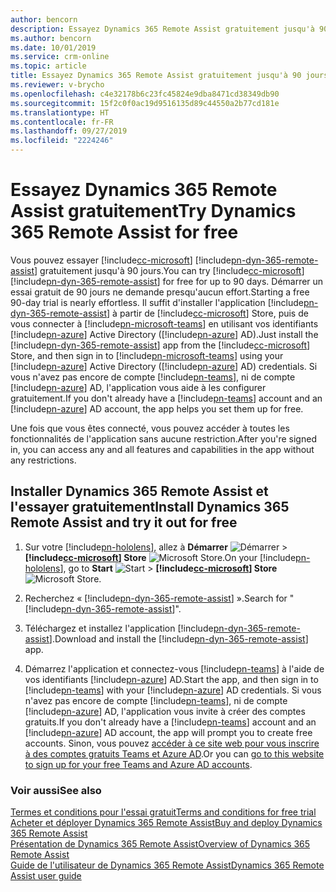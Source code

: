 ```yaml
---
author: bencorn
description: Essayez Dynamics 365 Remote Assist gratuitement jusqu'à 90 jours.
ms.author: bencorn
ms.date: 10/01/2019
ms.service: crm-online
ms.topic: article
title: Essayez Dynamics 365 Remote Assist gratuitement jusqu'à 90 jours.
ms.reviewer: v-brycho
ms.openlocfilehash: c4e32178b6c23fc45824e9dba8471cd38349db90
ms.sourcegitcommit: 15f2c0f0ac19d9516135d89c44550a2b77cd181e
ms.translationtype: HT
ms.contentlocale: fr-FR
ms.lasthandoff: 09/27/2019
ms.locfileid: "2224246"
---
```

# <a name="try-dynamics-365-remote-assist-for-free"></a><span data-ttu-id="8ef0f-103">Essayez Dynamics 365 Remote Assist gratuitement</span><span class="sxs-lookup"><span data-stu-id="8ef0f-103">Try Dynamics 365 Remote Assist for free</span></span>

<span data-ttu-id="8ef0f-104">Vous pouvez essayer [!include[cc-microsoft](../includes/cc-microsoft.md)] [!include[pn-dyn-365-remote-assist](../includes/pn-dyn-365-remote-assist.md)] gratuitement jusqu'à 90 jours.</span><span class="sxs-lookup"><span data-stu-id="8ef0f-104">You can try [!include[cc-microsoft](../includes/cc-microsoft.md)] [!include[pn-dyn-365-remote-assist](../includes/pn-dyn-365-remote-assist.md)] for free for up to 90 days.</span></span> <span data-ttu-id="8ef0f-105">Démarrer un essai gratuit de 90 jours ne demande presqu'aucun effort.</span><span class="sxs-lookup"><span data-stu-id="8ef0f-105">Starting a free 90-day trial is nearly effortless.</span></span> <span data-ttu-id="8ef0f-106">Il suffit d'installer l'application [!include[pn-dyn-365-remote-assist](../includes/pn-dyn-365-remote-assist.md)] à partir de [!include[cc-microsoft](../includes/cc-microsoft.md)] Store, puis de vous connecter à [!include[pn-microsoft-teams](../includes/pn-microsoft-teams.md)] en utilisant vos identifiants [!include[pn-azure](../includes/pn-azure.md)] Active Directory ([!include[pn-azure](../includes/pn-azure.md)] AD).</span><span class="sxs-lookup"><span data-stu-id="8ef0f-106">Just install the [!include[pn-dyn-365-remote-assist](../includes/pn-dyn-365-remote-assist.md)] app from the [!include[cc-microsoft](../includes/cc-microsoft.md)] Store, and then sign in to [!include[pn-microsoft-teams](../includes/pn-microsoft-teams.md)] using your [!include[pn-azure](../includes/pn-azure.md)] Active Directory ([!include[pn-azure](../includes/pn-azure.md)] AD) credentials.</span></span> <span data-ttu-id="8ef0f-107">Si vous n'avez pas encore de compte [!include[pn-teams](../includes/pn-teams.md)], ni de compte [!include[pn-azure](../includes/pn-azure.md)] AD, l'application vous aide à les configurer gratuitement.</span><span class="sxs-lookup"><span data-stu-id="8ef0f-107">If you don't already have a [!include[pn-teams](../includes/pn-teams.md)] account and an [!include[pn-azure](../includes/pn-azure.md)] AD account, the app helps you set them up for free.</span></span>

<span data-ttu-id="8ef0f-108">Une fois que vous êtes connecté, vous pouvez accéder à toutes les fonctionnalités de l'application sans aucune restriction.</span><span class="sxs-lookup"><span data-stu-id="8ef0f-108">After you're signed in, you can access any and all features and capabilities in the app without any restrictions.</span></span> 

## <a name="install-dynamics-365-remote-assist-and-try-it-out-for-free"></a><span data-ttu-id="8ef0f-109">Installer Dynamics 365 Remote Assist et l'essayer gratuitement</span><span class="sxs-lookup"><span data-stu-id="8ef0f-109">Install Dynamics 365 Remote Assist and try it out for free</span></span>

1. <span data-ttu-id="8ef0f-110">Sur votre [!include[pn-hololens](../includes/pn-hololens.md)], allez à **Démarrer** ![Démarrer](media/d2a2ae5e90bdd0e0642abb5458af1016.png "Démarrer") \> **[!include[cc-microsoft](../includes/cc-microsoft.md)] Store** ![Microsoft Store](media/2ac602b5a7855d312f3e7d924732acca.png "Microsoft Store").</span><span class="sxs-lookup"><span data-stu-id="8ef0f-110">On your [!include[pn-hololens](../includes/pn-hololens.md)], go to **Start** ![Start](media/d2a2ae5e90bdd0e0642abb5458af1016.png "Start") \> **[!include[cc-microsoft](../includes/cc-microsoft.md)] Store** ![Microsoft Store](media/2ac602b5a7855d312f3e7d924732acca.png "Microsoft Store").</span></span>

2. <span data-ttu-id="8ef0f-111">Recherchez « [!include[pn-dyn-365-remote-assist](../includes/pn-dyn-365-remote-assist.md)] ».</span><span class="sxs-lookup"><span data-stu-id="8ef0f-111">Search for "[!include[pn-dyn-365-remote-assist](../includes/pn-dyn-365-remote-assist.md)]".</span></span>

3. <span data-ttu-id="8ef0f-112">Téléchargez et installez l'application [!include[pn-dyn-365-remote-assist](../includes/pn-dyn-365-remote-assist.md)].</span><span class="sxs-lookup"><span data-stu-id="8ef0f-112">Download and install the [!include[pn-dyn-365-remote-assist](../includes/pn-dyn-365-remote-assist.md)] app.</span></span>

4. <span data-ttu-id="8ef0f-113">Démarrez l'application et connectez-vous [!include[pn-teams](../includes/pn-teams.md)] à l'aide de vos identifiants [!include[pn-azure](../includes/pn-azure.md)] AD.</span><span class="sxs-lookup"><span data-stu-id="8ef0f-113">Start the app, and then sign in to [!include[pn-teams](../includes/pn-teams.md)] with your [!include[pn-azure](../includes/pn-azure.md)] AD credentials.</span></span> <span data-ttu-id="8ef0f-114">Si vous n'avez pas encore de compte [!include[pn-teams](../includes/pn-teams.md)], ni de compte [!include[pn-azure](../includes/pn-azure.md)] AD, l'application vous invite à créer des comptes gratuits.</span><span class="sxs-lookup"><span data-stu-id="8ef0f-114">If you don't already have a [!include[pn-teams](../includes/pn-teams.md)] account and an [!include[pn-azure](../includes/pn-azure.md)] AD account, the app will prompt you to create free accounts.</span></span> <span data-ttu-id="8ef0f-115">Sinon, vous pouvez [accéder à ce site web pour vous inscrire à des comptes gratuits Teams et Azure AD](https://businessstore.microsoft.com/create-account/signup?products=CFQ7TTC0K8P5:0001&lm=deeplink&lmsrc=freePageWeb&cmpid=FreemiumSignUpHeader).</span><span class="sxs-lookup"><span data-stu-id="8ef0f-115">Or you can [go to this website to sign up for your free Teams and Azure AD accounts](https://businessstore.microsoft.com/create-account/signup?products=CFQ7TTC0K8P5:0001&lm=deeplink&lmsrc=freePageWeb&cmpid=FreemiumSignUpHeader).</span></span> 

### <a name="see-also"></a><span data-ttu-id="8ef0f-116">Voir aussi</span><span class="sxs-lookup"><span data-stu-id="8ef0f-116">See also</span></span>

[<span data-ttu-id="8ef0f-117">Termes et conditions pour l'essai gratuit</span><span class="sxs-lookup"><span data-stu-id="8ef0f-117">Terms and conditions for free trial</span></span>](../legal/remote-assist-license-terms-free-trial.md)<br>
[<span data-ttu-id="8ef0f-118">Acheter et déployer Dynamics 365 Remote Assist</span><span class="sxs-lookup"><span data-stu-id="8ef0f-118">Buy and deploy Dynamics 365 Remote Assist</span></span>](buy-and-deploy-remote-assist.md)<br>
[<span data-ttu-id="8ef0f-119">Présentation de Dynamics 365 Remote Assist</span><span class="sxs-lookup"><span data-stu-id="8ef0f-119">Overview of Dynamics 365 Remote Assist</span></span>](index.md)<br>
[<span data-ttu-id="8ef0f-120">Guide de l'utilisateur de Dynamics 365 Remote Assist</span><span class="sxs-lookup"><span data-stu-id="8ef0f-120">Dynamics 365 Remote Assist user guide</span></span>](user-guide.md)
